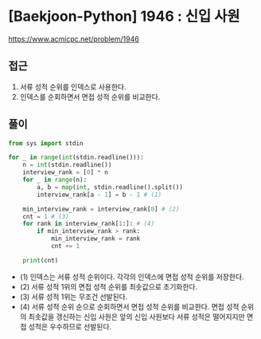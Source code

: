 [Baekjoon-Python] 1946 : 신입 사원
=
<https://www.acmicpc.net/problem/1946>


접근
--


1. 서류 성적 순위를 인덱스로 사용한다.
2. 인덱스를 순회하면서 면접 성적 순위를 비교한다.


풀이
--



```python
from sys import stdin

for _ in range(int(stdin.readline())):
    n = int(stdin.readline()) 
    interview_rank = [0] * n
    for _ in range(n):
        a, b = map(int, stdin.readline().split())
        interview_rank[a - 1] = b - 1 # (1)

    min_interview_rank = interview_rank[0] # (2)
    cnt = 1 # (3)
    for rank in interview_rank[1:]: # (4)
        if min_interview_rank > rank:
            min_interview_rank = rank
            cnt += 1

    print(cnt)
```


* (1) 인덱스는 서류 성적 순위이다. 각각의 인덱스에 면접 성적 순위를 저장한다.
* (2) 서류 성적 1위의 면접 성적 순위를 최솟값으로 초기화한다.
* (3) 서류 성적 1위는 무조건 선발된다.
* (4) 서류 성적 순위 순으로 순회하면서 면접 성적 순위를 비교한다. 면접 성적 순위의 최솟값을 갱신하는 신입 사원은 앞의 신입 사원보다 서류 성적은 떨어지지만 면접 성적은 우수하므로 선발된다.
